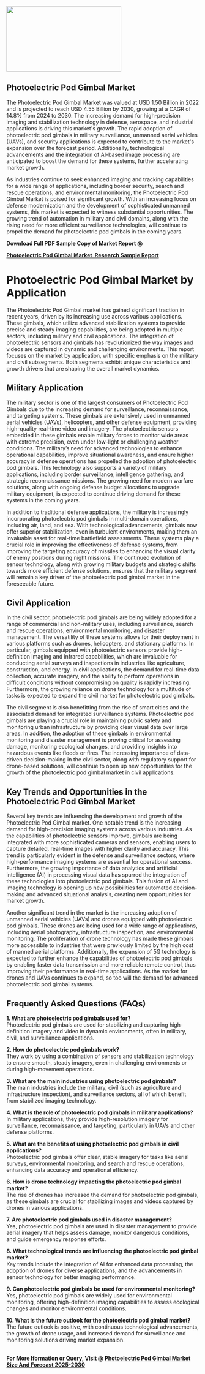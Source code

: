<p><img class="alignnone size-medium wp-image-20088" src="https://ffe5etoiles.com/wp-content/uploads/2024/12/MST1-300x171.png" alt="" width="300" height="171" /></p><p><p> <h2>Photoelectric Pod Gimbal Market </h2><p>The Photoelectric Pod Gimbal Market was valued at USD 1.50 Billion in 2022 and is projected to reach USD 4.55 Billion by 2030, growing at a CAGR of 14.8% from 2024 to 2030. The increasing demand for high-precision imaging and stabilization technology in defense, aerospace, and industrial applications is driving this market's growth. The rapid adoption of photoelectric pod gimbals in military surveillance, unmanned aerial vehicles (UAVs), and security applications is expected to contribute to the market's expansion over the forecast period. Additionally, technological advancements and the integration of AI-based image processing are anticipated to boost the demand for these systems, further accelerating market growth.</p><p>As industries continue to seek enhanced imaging and tracking capabilities for a wide range of applications, including border security, search and rescue operations, and environmental monitoring, the Photoelectric Pod Gimbal Market is poised for significant growth. With an increasing focus on defense modernization and the development of sophisticated unmanned systems, this market is expected to witness substantial opportunities. The growing trend of automation in military and civil domains, along with the rising need for more efficient surveillance technologies, will continue to propel the demand for photoelectric pod gimbals in the coming years.</p></p><p><strong>Download Full PDF Sample Copy of Market Report @</strong></p><p><strong><a href="https://www.verifiedmarketreports.com/download-sample/?rid=366672&utm_source=Sites-google&utm_medium=265" target="_blank">Photoelectric Pod Gimbal Market &nbsp;Research Sample Report</a></strong></p><p> <h1>Photoelectric Pod Gimbal Market by Application</h1><p>The Photoelectric Pod Gimbal market has gained significant traction in recent years, driven by its increasing use across various applications. These gimbals, which utilize advanced stabilization systems to provide precise and steady imaging capabilities, are being adopted in multiple sectors, including military and civil applications. The integration of photoelectric sensors and gimbals has revolutionized the way images and videos are captured in dynamic and challenging environments. This report focuses on the market by application, with specific emphasis on the military and civil subsegments. Both segments exhibit unique characteristics and growth drivers that are shaping the overall market dynamics.</p><h2>Military Application</h2><p>The military sector is one of the largest consumers of Photoelectric Pod Gimbals due to the increasing demand for surveillance, reconnaissance, and targeting systems. These gimbals are extensively used in unmanned aerial vehicles (UAVs), helicopters, and other defense equipment, providing high-quality real-time video and imagery. The photoelectric sensors embedded in these gimbals enable military forces to monitor wide areas with extreme precision, even under low-light or challenging weather conditions. The military’s need for advanced technologies to enhance operational capabilities, improve situational awareness, and ensure higher accuracy in defense operations has propelled the adoption of photoelectric pod gimbals. This technology also supports a variety of military applications, including border surveillance, intelligence gathering, and strategic reconnaissance missions. The growing need for modern warfare solutions, along with ongoing defense budget allocations to upgrade military equipment, is expected to continue driving demand for these systems in the coming years.</p><p>In addition to traditional defense applications, the military is increasingly incorporating photoelectric pod gimbals in multi-domain operations, including air, land, and sea. With technological advancements, gimbals now offer superior stabilization, even in turbulent environments, making them an invaluable asset for real-time battlefield assessments. These systems play a crucial role in improving the effectiveness of defense systems, from improving the targeting accuracy of missiles to enhancing the visual clarity of enemy positions during night missions. The continued evolution of sensor technology, along with growing military budgets and strategic shifts towards more efficient defense solutions, ensures that the military segment will remain a key driver of the photoelectric pod gimbal market in the foreseeable future.</p><h2>Civil Application</h2><p>In the civil sector, photoelectric pod gimbals are being widely adopted for a range of commercial and non-military uses, including surveillance, search and rescue operations, environmental monitoring, and disaster management. The versatility of these systems allows for their deployment in various platforms such as drones, helicopters, and stationary platforms. In particular, gimbals equipped with photoelectric sensors provide high-definition imaging and infrared capabilities, which are invaluable for conducting aerial surveys and inspections in industries like agriculture, construction, and energy. In civil applications, the demand for real-time data collection, accurate imagery, and the ability to perform operations in difficult conditions without compromising on quality is rapidly increasing. Furthermore, the growing reliance on drone technology for a multitude of tasks is expected to expand the civil market for photoelectric pod gimbals.</p><p>The civil segment is also benefitting from the rise of smart cities and the associated demand for integrated surveillance systems. Photoelectric pod gimbals are playing a crucial role in maintaining public safety and monitoring urban infrastructure by providing clear visual data over large areas. In addition, the adoption of these gimbals in environmental monitoring and disaster management is proving critical for assessing damage, monitoring ecological changes, and providing insights into hazardous events like floods or fires. The increasing importance of data-driven decision-making in the civil sector, along with regulatory support for drone-based solutions, will continue to open up new opportunities for the growth of the photoelectric pod gimbal market in civil applications.</p><h2>Key Trends and Opportunities in the Photoelectric Pod Gimbal Market</h2><p>Several key trends are influencing the development and growth of the Photoelectric Pod Gimbal market. One notable trend is the increasing demand for high-precision imaging systems across various industries. As the capabilities of photoelectric sensors improve, gimbals are being integrated with more sophisticated cameras and sensors, enabling users to capture detailed, real-time images with higher clarity and accuracy. This trend is particularly evident in the defense and surveillance sectors, where high-performance imaging systems are essential for operational success. Furthermore, the growing importance of data analytics and artificial intelligence (AI) in processing visual data has spurred the integration of these technologies into photoelectric pod gimbals. This fusion of AI and imaging technology is opening up new possibilities for automated decision-making and advanced situational analysis, creating new opportunities for market growth.</p><p>Another significant trend in the market is the increasing adoption of unmanned aerial vehicles (UAVs) and drones equipped with photoelectric pod gimbals. These drones are being used for a wide range of applications, including aerial photography, infrastructure inspection, and environmental monitoring. The proliferation of drone technology has made these gimbals more accessible to industries that were previously limited by the high cost of manned aerial platforms. Additionally, the expansion of 5G technology is expected to further enhance the capabilities of photoelectric pod gimbals by enabling faster data transmission and more reliable remote control, thus improving their performance in real-time applications. As the market for drones and UAVs continues to expand, so too will the demand for advanced photoelectric pod gimbal systems.</p><h2>Frequently Asked Questions (FAQs)</h2><p><strong>1. What are photoelectric pod gimbals used for?</strong><br> Photoelectric pod gimbals are used for stabilizing and capturing high-definition imagery and video in dynamic environments, often in military, civil, and surveillance applications.</p><p><strong>2. How do photoelectric pod gimbals work?</strong><br> They work by using a combination of sensors and stabilization technology to ensure smooth, steady imagery, even in challenging environments or during high-movement operations.</p><p><strong>3. What are the main industries using photoelectric pod gimbals?</strong><br> The main industries include the military, civil (such as agriculture and infrastructure inspection), and surveillance sectors, all of which benefit from stabilized imaging technology.</p><p><strong>4. What is the role of photoelectric pod gimbals in military applications?</strong><br> In military applications, they provide high-resolution imagery for surveillance, reconnaissance, and targeting, particularly in UAVs and other defense platforms.</p><p><strong>5. What are the benefits of using photoelectric pod gimbals in civil applications?</strong><br> Photoelectric pod gimbals offer clear, stable imagery for tasks like aerial surveys, environmental monitoring, and search and rescue operations, enhancing data accuracy and operational efficiency.</p><p><strong>6. How is drone technology impacting the photoelectric pod gimbal market?</strong><br> The rise of drones has increased the demand for photoelectric pod gimbals, as these gimbals are crucial for stabilizing images and videos captured by drones in various applications.</p><p><strong>7. Are photoelectric pod gimbals used in disaster management?</strong><br> Yes, photoelectric pod gimbals are used in disaster management to provide aerial imagery that helps assess damage, monitor dangerous conditions, and guide emergency response efforts.</p><p><strong>8. What technological trends are influencing the photoelectric pod gimbal market?</strong><br> Key trends include the integration of AI for enhanced data processing, the adoption of drones for diverse applications, and the advancements in sensor technology for better imaging performance.</p><p><strong>9. Can photoelectric pod gimbals be used for environmental monitoring?</strong><br> Yes, photoelectric pod gimbals are widely used for environmental monitoring, offering high-definition imaging capabilities to assess ecological changes and monitor environmental conditions.</p><p><strong>10. What is the future outlook for the photoelectric pod gimbal market?</strong><br> The future outlook is positive, with continuous technological advancements, the growth of drone usage, and increased demand for surveillance and monitoring solutions driving market expansion.</p><strong><br />For More Iformation or Query, Visit @ <a href="https://www.verifiedmarketreports.com/product/photoelectric-pod-gimbal-market/" target="_blank">Photoelectric Pod Gimbal Market Size And Forecast 2025-2030</a></strong></p>

